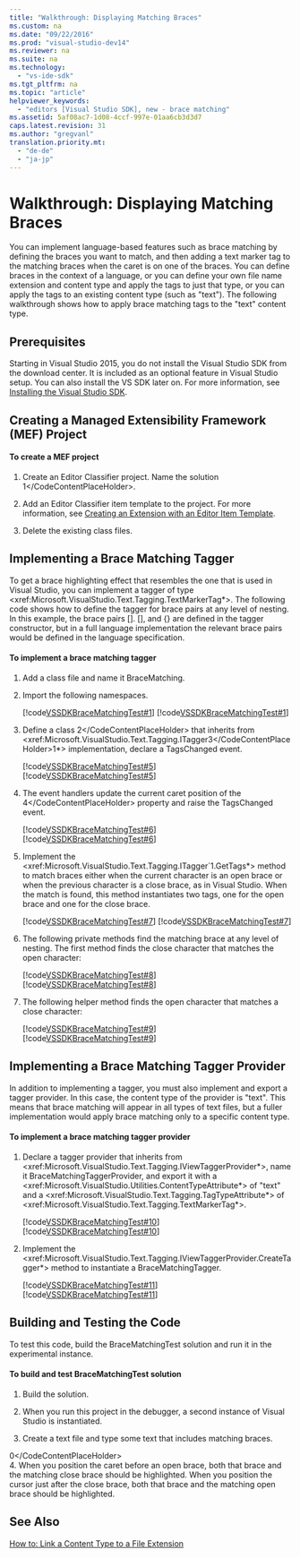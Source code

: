 ```yaml
---
title: "Walkthrough: Displaying Matching Braces"
ms.custom: na
ms.date: "09/22/2016"
ms.prod: "visual-studio-dev14"
ms.reviewer: na
ms.suite: na
ms.technology: 
  - "vs-ide-sdk"
ms.tgt_pltfrm: na
ms.topic: "article"
helpviewer_keywords: 
  - "editors [Visual Studio SDK], new - brace matching"
ms.assetid: 5af08ac7-1d08-4ccf-997e-01aa6cb3d3d7
caps.latest.revision: 31
ms.author: "gregvanl"
translation.priority.mt: 
  - "de-de"
  - "ja-jp"
---
```

# Walkthrough: Displaying Matching Braces
You can implement language-based features such as brace matching by defining the braces you want to match, and then adding a text marker tag to the matching braces when the caret is on one of the braces. You can define braces in the context of a language, or you can define your own file name extension and content type and apply the tags to just that type, or you can apply the tags to an existing content type (such as "text"). The following walkthrough shows how to apply brace matching tags to the "text" content type.  
  
## Prerequisites  
 Starting in Visual Studio 2015, you do not install the Visual Studio SDK from the download center. It is included as an optional feature in Visual Studio setup. You can also install the VS SDK later on. For more information, see [Installing the Visual Studio SDK](../vs140/installing-the-visual-studio-sdk.md).  
  
## Creating a Managed Extensibility Framework (MEF) Project  
  
#### To create a MEF project  
  
1.  Create an Editor Classifier project. Name the solution <CodeContentPlaceHolder>1\</CodeContentPlaceHolder>.  
  
2.  Add an Editor Classifier item template to the project. For more information, see [Creating an Extension with an Editor Item Template](../vs140/creating-an-extension-with-an-editor-item-template.md).  
  
3.  Delete the existing class files.  
  
## Implementing a Brace Matching Tagger  
 To get a brace highlighting effect that resembles the one that is used in Visual Studio, you can implement a tagger of type \<xref:Microsoft.VisualStudio.Text.Tagging.TextMarkerTag*>. The following code shows how to define the tagger for brace pairs at any level of nesting. In this example, the brace pairs []. [], and {} are defined in the tagger constructor, but in a full language implementation the relevant brace pairs would be defined in the language specification.  
  
#### To implement a brace matching tagger  
  
1.  Add a class file and name it BraceMatching.  
  
2.  Import the following namespaces.  
  
     [!code[VSSDKBraceMatchingTest#1](../vs140/codesnippet/CSharp/walkthrough--displaying-matching-braces_1.cs)]
[!code[VSSDKBraceMatchingTest#1](../vs140/codesnippet/VisualBasic/walkthrough--displaying-matching-braces_1.vb)]  
  
3.  Define a class <CodeContentPlaceHolder>2\</CodeContentPlaceHolder> that inherits from <xref:Microsoft.VisualStudio.Text.Tagging.ITagger<CodeContentPlaceHolder>3\</CodeContentPlaceHolder>1*> implementation, declare a TagsChanged event.  
  
     [!code[VSSDKBraceMatchingTest#5](../vs140/codesnippet/CSharp/walkthrough--displaying-matching-braces_5.cs)]
[!code[VSSDKBraceMatchingTest#5](../vs140/codesnippet/VisualBasic/walkthrough--displaying-matching-braces_5.vb)]  
  
7.  The event handlers update the current caret position of the <CodeContentPlaceHolder>4\</CodeContentPlaceHolder> property and raise the TagsChanged event.  
  
     [!code[VSSDKBraceMatchingTest#6](../vs140/codesnippet/CSharp/walkthrough--displaying-matching-braces_6.cs)]
[!code[VSSDKBraceMatchingTest#6](../vs140/codesnippet/VisualBasic/walkthrough--displaying-matching-braces_6.vb)]  
  
8.  Implement the \<xref:Microsoft.VisualStudio.Text.Tagging.ITagger`1.GetTags*> method to match braces either when the current character is an open brace or when the previous character is a close brace, as in Visual Studio. When the match is found, this method instantiates two tags, one for the open brace and one for the close brace.  
  
     [!code[VSSDKBraceMatchingTest#7](../vs140/codesnippet/CSharp/walkthrough--displaying-matching-braces_7.cs)]
[!code[VSSDKBraceMatchingTest#7](../vs140/codesnippet/VisualBasic/walkthrough--displaying-matching-braces_7.vb)]  
  
9. The following private methods find the matching brace at any level of nesting. The first method finds the close character that matches the open character:  
  
     [!code[VSSDKBraceMatchingTest#8](../vs140/codesnippet/CSharp/walkthrough--displaying-matching-braces_8.cs)]
[!code[VSSDKBraceMatchingTest#8](../vs140/codesnippet/VisualBasic/walkthrough--displaying-matching-braces_8.vb)]  
  
10. The following helper method finds the open character that matches a close character:  
  
     [!code[VSSDKBraceMatchingTest#9](../vs140/codesnippet/CSharp/walkthrough--displaying-matching-braces_9.cs)]
[!code[VSSDKBraceMatchingTest#9](../vs140/codesnippet/VisualBasic/walkthrough--displaying-matching-braces_9.vb)]  
  
## Implementing a Brace Matching Tagger Provider  
 In addition to implementing a tagger, you must also implement and export a tagger provider. In this case, the content type of the provider is "text". This means that brace matching will appear in all types of text files, but a fuller implementation would apply brace matching only to a specific content type.  
  
#### To implement a brace matching tagger provider  
  
1.  Declare a tagger provider that inherits from \<xref:Microsoft.VisualStudio.Text.Tagging.IViewTaggerProvider*>, name it BraceMatchingTaggerProvider, and export it with a \<xref:Microsoft.VisualStudio.Utilities.ContentTypeAttribute*> of "text" and a \<xref:Microsoft.VisualStudio.Text.Tagging.TagTypeAttribute*> of \<xref:Microsoft.VisualStudio.Text.Tagging.TextMarkerTag*>.  
  
     [!code[VSSDKBraceMatchingTest#10](../vs140/codesnippet/CSharp/walkthrough--displaying-matching-braces_10.cs)]
[!code[VSSDKBraceMatchingTest#10](../vs140/codesnippet/VisualBasic/walkthrough--displaying-matching-braces_10.vb)]  
  
2.  Implement the \<xref:Microsoft.VisualStudio.Text.Tagging.IViewTaggerProvider.CreateTagger*> method to instantiate a BraceMatchingTagger.  
  
     [!code[VSSDKBraceMatchingTest#11](../vs140/codesnippet/CSharp/walkthrough--displaying-matching-braces_11.cs)]
[!code[VSSDKBraceMatchingTest#11](../vs140/codesnippet/VisualBasic/walkthrough--displaying-matching-braces_11.vb)]  
  
## Building and Testing the Code  
 To test this code, build the BraceMatchingTest solution and run it in the experimental instance.  
  
#### To build and test BraceMatchingTest solution  
  
1.  Build the solution.  
  
2.  When you run this project in the debugger, a second instance of Visual Studio is instantiated.  
  
3.  Create a text file and type some text that includes matching braces.  
  
<CodeContentPlaceHolder>0\</CodeContentPlaceHolder>  
4.  When you position the caret before an open brace, both that brace and the matching close brace should be highlighted. When you position the cursor just after the close brace, both that brace and the matching open brace should be highlighted.  
  
## See Also  
 [How to: Link a Content Type to a File Extension](../vs140/walkthrough--linking-a-content-type-to-a-file-name-extension.md)
